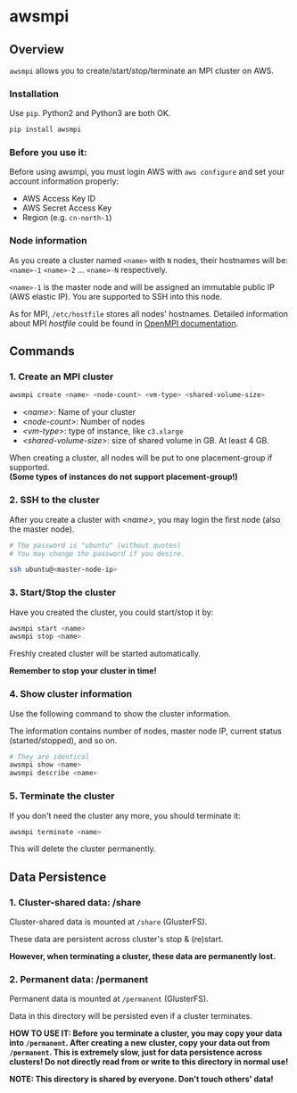 
# awsmpi

## Overview

`awsmpi` allows you to create/start/stop/terminate an MPI cluster on AWS.

### Installation

Use `pip`. Python2 and Python3 are both OK.

````bash
pip install awsmpi
````

### Before you use it:

Before using awsmpi, you must login AWS with `aws configure` and set your account information properly:
- AWS Access Key ID
- AWS Secret Access Key
- Region (e.g. `cn-north-1`)

### Node information

As you create a cluster named `<name>` with `N` nodes, their hostnames will be: `<name>-1` `<name>-2` ... `<name>-N` respectively.

`<name>-1` is the master node and will be assigned an immutable public IP (AWS elastic IP). You are supported to SSH into this node.

As for MPI, `/etc/hostfile` stores all nodes' hostnames. Detailed information about MPI *hostfile* could be found in [OpenMPI documentation](https://www.open-mpi.org/faq/?category=running#mpirun-hostfile).

## Commands

### 1. Create an MPI cluster

````bash
awsmpi create <name> <node-count> <vm-type> <shared-volume-size>
````

- *\<name\>*: Name of your cluster
- *\<node-count\>*: Number of nodes
- *\<vm-type\>*: type of instance, like `c3.xlarge`
- *\<shared-volume-size\>*: size of shared volume in GB. At least 4 GB.

When creating a cluster, all nodes will be put to one placement-group if supported.
<br>**(Some types of instances do not support placement-group!)**

### 2. SSH to the cluster

After you create a cluster with *\<name\>*, you may login the first node (also the master node).

````bash
# The password is "ubuntu" (without quotes)
# You may change the password if you desire.

ssh ubuntu@<master-node-ip>
````

### 3. Start/Stop the cluster

Have you created the cluster, you could start/stop it by:

````bash
awsmpi start <name>
awsmpi stop <name>
````

Freshly created cluster will be started automatically.

**Remember to stop your cluster in time!**

### 4. Show cluster information

Use the following command to show the cluster information.

The information contains number of nodes, master node IP, current status (started/stopped), and so on.

````bash
# They are identical
awsmpi show <name>
awsmpi describe <name>
````

### 5. Terminate the cluster

If you don't need the cluster any more, you should terminate it:

````bash
awsmpi terminate <name>
````

This will delete the cluster permanently.

## Data Persistence

### 1. Cluster-shared data: **/share**

Cluster-shared data is mounted at `/share` (GlusterFS).

These data are persistent across cluster's stop & (re)start.

**However, when terminating a cluster, these data are permanently lost.**

### 2. Permanent data: **/permanent**

Permanent data is mounted at `/permanent` (GlusterFS).

Data in this directory will be persisted even if a cluster terminates.

**HOW TO USE IT: Before you terminate a cluster, you may copy your data into `/permanent`. After creating a new cluster, copy your data out from `/permanent`. This is extremely slow, just for data persistence across clusters! Do not directly read from or write to this directory in normal use!**

**NOTE: This directory is shared by everyone. Don't touch others' data!**
